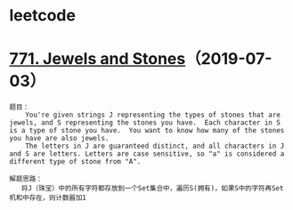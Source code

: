 # leetcode

# [771. Jewels and Stones](https://leetcode.com/problems/jewels-and-stones/)（2019-07-03）
    题目：
        You're given strings J representing the types of stones that are jewels, and S representing the stones you have.  Each character in S is a type of stone you have.  You want to know how many of the stones you have are also jewels.
        The letters in J are guaranteed distinct, and all characters in J and S are letters. Letters are case sensitive, so "a" is considered a different type of stone from "A".

    解题思路：
       将J（珠宝）中的所有字符都存放到一个Set集合中，遍历S(拥有)，如果S中的字符再Set机和中存在，则计数器加1